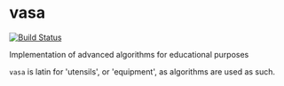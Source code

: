 # vasa
[![Build Status](https://travis-ci.com/fkarg/vasa.svg?branch=master)](https://travis-ci.com/fkarg/vasa)

Implementation of advanced algorithms for educational purposes


`vasa` is latin for 'utensils', or 'equipment', as algorithms are used as such.

